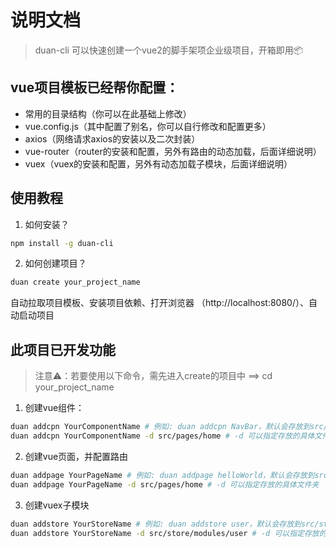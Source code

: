 # 说明文档
> duan-cli 可以快速创建一个vue2的脚手架项企业级项目，开箱即用📦

## vue项目模板已经帮你配置：

- 常用的目录结构（你可以在此基础上修改）
- vue.config.js（其中配置了别名，你可以自行修改和配置更多）
- axios（网络请求axios的安装以及二次封装）
- vue-router（router的安装和配置，另外有路由的动态加载，后面详细说明）
- vuex（vuex的安装和配置，另外有动态加载子模块，后面详细说明）

## 使用教程
1. 如何安装？
```bash
npm install -g duan-cli
```

2. 如何创建项目？
```bash
duan create your_project_name
```
自动拉取项目模板、安装项目依赖、打开浏览器 （http://localhost:8080/）、自动启动项目

## 此项目已开发功能

> 注意⚠️：若要使用以下命令，需先进入create的项目中 ==> cd your_project_name

1. 创建vue组件：
```bash
duan addcpn YourComponentName # 例如: duan addcpn NavBar，默认会存放到src/components文件夹中
duan addcpn YourComponentName -d src/pages/home # -d 可以指定存放的具体文件夹
```


2. 创建vue页面，并配置路由

```bash
duan addpage YourPageName # 例如: duan addpage helloWorld，默认会存放到src/pages文件夹中
duan addpage YourPageName -d src/pages/home # -d 可以指定存放的具体文件夹
```

3. 创建vuex子模块

```bash
duan addstore YourStoreName # 例如: duan addstore user，默认会存放到src/store/modules文件夹中
duan addstore YourStoreName -d src/store/modules/user # -d 可以指定存放的具体文件夹
```



